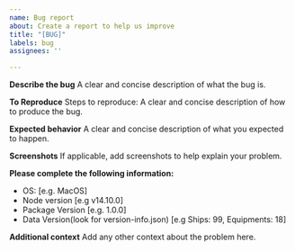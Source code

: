 ```yaml
---
name: Bug report
about: Create a report to help us improve
title: "[BUG]"
labels: bug
assignees: ''

---
```


**Describe the bug**
A clear and concise description of what the bug is.

**To Reproduce**
Steps to reproduce:
A clear and concise description of how to produce the bug.

**Expected behavior**
A clear and concise description of what you expected to happen.

**Screenshots**
If applicable, add screenshots to help explain your problem.

**Please complete the following information:**
 - OS: [e.g. MacOS]
 - Node version [e.g v14.10.0]
 - Package Version [e.g. 1.0.0]
 - Data Version(look for version-info.json) [e.g Ships: 99, Equipments: 18]


**Additional context**
Add any other context about the problem here.